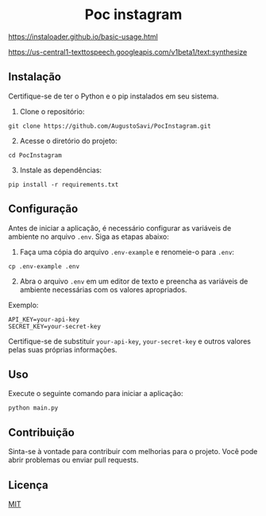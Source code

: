 <h1 align="center">Poc instagram</h1>

https://instaloader.github.io/basic-usage.html

https://us-central1-texttospeech.googleapis.com/v1beta1/text:synthesize

## Instalação

Certifique-se de ter o Python e o pip instalados em seu sistema.

1. Clone o repositório:

```
git clone https://github.com/AugustoSavi/PocInstagram.git
```

2. Acesse o diretório do projeto:

```
cd PocInstagram
```

3. Instale as dependências:

```
pip install -r requirements.txt
```

## Configuração

Antes de iniciar a aplicação, é necessário configurar as variáveis de ambiente no arquivo `.env`. Siga as etapas abaixo:

1. Faça uma cópia do arquivo `.env-example` e renomeie-o para `.env`:

```
cp .env-example .env
```

2. Abra o arquivo `.env` em um editor de texto e preencha as variáveis de ambiente necessárias com os valores apropriados.

Exemplo:

```
API_KEY=your-api-key
SECRET_KEY=your-secret-key
```

Certifique-se de substituir `your-api-key`, `your-secret-key` e outros valores pelas suas próprias informações.

## Uso

Execute o seguinte comando para iniciar a aplicação:

```
python main.py
```


## Contribuição

Sinta-se à vontade para contribuir com melhorias para o projeto. Você pode abrir problemas ou enviar pull requests.

## Licença

[MIT](LICENSE)
